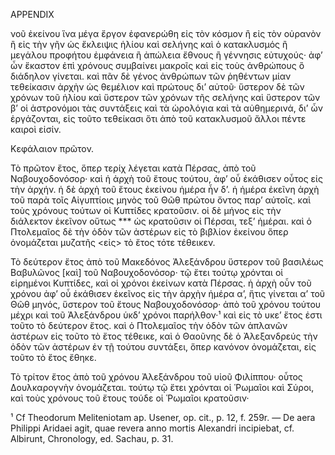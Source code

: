 APPENDIX

νοῦ ἐκείνου ἵνα μέγα ἔργον ἐφανερώθη εἰς τὸν κόσμον ἢ εἰς τὸν οὐρανὸν ἢ εἰς τὴν γῆν ὡς ἔκλειψις ἡλίου καὶ σελήνης καὶ ὁ κατακλυσμός ἢ μεγάλου προφήτου ἐμφάνεια ἢ ἀπώλεια ἔθνους ἢ γέννησις εὐτυχούς· ἀφ’ ὧν ἕκαστον ἐπὶ χρόνους συμβαίνει μακροῖς καὶ εἰς τοὺς ἀνθρώπους ὃ διάδηλον γίνεται. καὶ πᾶν δὲ γένος ἀνθρώπων τῶν ῥηθέντων μίαν τεθείκασιν ἀρχὴν ὡς θεμέλιον καὶ πρώτους δι’ αὐτοῦ· ὕστερον δὲ τῶν χρόνων τοῦ ἡλίου καὶ ὕστερον τῶν χρόνων τῆς σελήνης καὶ ὕστερον τῶν β’ οἱ ἀστρονόμοι τὰς συντάξεις καὶ τὰ ὡρολόγια καὶ τὰ αὐθημερινά, δι’ ὧν ἐργάζονται, εἰς τοῦτο τεθείκασι ὅτι ἀπὸ τοῦ κατακλυσμοῦ ἄλλοι πέντε καιροὶ εἰσίν.

Κεφάλαιον πρῶτον.

Τὸ πρῶτον ἔτος, ὅπερ τερίχ λέγεται κατὰ Πέρσας, ἀπὸ τοῦ Ναβουχοδονόσορ· καὶ ἡ ἀρχὴ τοῦ ἔτους τούτου, ἀφ’ οὗ ἐκάθισεν οὗτος εἰς τὴν ἀρχήν. ἡ δὲ ἀρχὴ τοῦ ἔτους ἐκείνου ἡμέρα ἦν δ’. ἡ ἡμέρα ἐκεῖνη ἀρχὴ τοῦ παρὰ τοῖς Αἰγυπτίοις μηνὸς τοῦ Θῶθ πρώτου ὄντος παρ’ αὐτοῖς. καὶ τοὺς χρόνους τούτων οἱ Κυπτίδες κρατοῦσιν. οἱ δὲ μήνος εἰς τὴν διάλεκτον ἐκεῖνον οὕτως *** ὡς κρατοῦσιν οἱ Πέρσαι, τεξ’ ἡμέραι. καὶ ὁ Πτολεμαῖος δὲ τὴν ὁδὸν τῶν ἀστέρων εἰς τὸ βιβλίον ἐκείνου ὅπερ ὀνομάζεται μυζατῆς <εἰς> τὸ ἔτος τότε τέθεικεν.

Τὸ δεύτερον ἔτος ἀπὸ τοῦ Μακεδόνος Ἀλεξάνδρου ὕστερον τοῦ βασιλέως Βαβυλῶνος [καὶ] τοῦ Ναβουχοδονόσορ· τῷ ἔτει τούτῳ χρόνται οἱ εἰρημένοι Κυπτίδες, καὶ οἱ χρόνοι ἐκείνων κατὰ Πέρσας. ἡ ἀρχὴ οὖν τοῦ χρόνου ἀφ’ οὗ ἐκάθισεν ἐκεῖνος εἰς τὴν ἀρχὴν ἡμέρα α’, ἥτις γίνεται α’ τοῦ Θῶθ μηνός, ὕστερον τοῦ ἔτους Ναβουχοδονόσορ· ἀπὸ τοῦ χρόνου τούτου μέχρι καὶ τοῦ Ἀλεξάνδρου ὑκδ’ χρόνοι παρήλθον·¹ καὶ εἰς τὸ υκε’ ἔτος ἐστι τοῦτο τὸ δεύτερον ἔτος. καὶ ὁ Πτολεμαῖος τὴν ὁδὸν τῶν ἁπλανῶν ἀστέρων εἰς τοῦτο τὸ ἔτος τέθεικε, καὶ ὁ Θαοῦνης δὲ ὁ Ἀλεξανδρεύς τὴν ὁδὸν τῶν ἀστέρων ἐν τῇ τούτου συντάξει, ὅπερ κανόνον ὀνομάζεται, εἰς τοῦτο τὸ ἔτος ἔθηκε.

Τὸ τρίτον ἔτος ἀπὸ τοῦ χρόνου Ἀλεξάνδρου τοῦ υἱοῦ Φιλίππου· οὗτος Δουλκαρογνὴν ὀνομάζεται. τούτῳ τῷ ἔτει χρόνται οἱ Ῥωμαῖοι καὶ Σύροι, καὶ τοὺς χρόνους τοῦ ἔτους τούδε οἱ Ῥωμαῖοι κρατοῦσιν·

¹ Cf Theodorum Meliteniotam ap. Usener, op. cit., p. 12, f. 259r. — De aera Philippi Aridaei agit, quae revera anno mortis Alexandri incipiebat, cf. Albirunt, Chronology, ed. Sachau, p. 31.